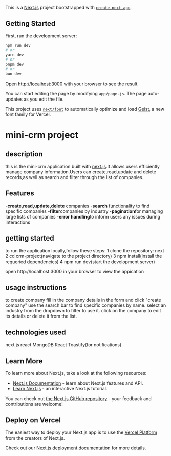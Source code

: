 This is a [Next.js](https://nextjs.org) project bootstrapped with [`create-next-app`](https://nextjs.org/docs/app/api-reference/cli/create-next-app).

## Getting Started

First, run the development server:

```bash
npm run dev
# or
yarn dev
# or
pnpm dev
# or
bun dev
```

Open [http://localhost:3000](http://localhost:3000) with your browser to see the result.

You can start editing the page by modifying `app/page.js`. The page auto-updates as you edit the file.

This project uses [`next/font`](https://nextjs.org/docs/app/building-your-application/optimizing/fonts) to automatically optimize and load [Geist](https://vercel.com/font), a new font family for Vercel.

# mini-crm project
## description
this is the mini-crm application built with [next.js](https://nextjs.org).It allows users efficiently manage company information.Users can create,read,update and delete records,as well as search and filter through the list of companies.

## Features
-**create,read,update,delete** companies
-**search** functionality to find specific companies
-**filter**companies by industry
-**pagination**for managing large lists of companies
-**error handling**to inform users any issues during interactions

## getting started
to run the application locally,follow these steps:
1 clone the repository:
next
2 cd crm-project(navigate to the project directory)
3 npm install(install the requeried dependencies)
4 npm run dev(start the development server)

open http://localhost:3000 in your browser to view the appication

## usage instructions
to create company fill in the company details in the form and click "create company"
use the search bar to find specific companies by name.
select an industry from the dropdown to filter to use it.
click on the company to edit its details or delete it from the list.

## technologies used
next.js
react
MongoDB
React Toastify(for notifications)

## Learn More

To learn more about Next.js, take a look at the following resources:

- [Next.js Documentation](https://nextjs.org/docs) - learn about Next.js features and API.
- [Learn Next.js](https://nextjs.org/learn) - an interactive Next.js tutorial.

You can check out [the Next.js GitHub repository](https://github.com/vercel/next.js) - your feedback and contributions are welcome!

## Deploy on Vercel

The easiest way to deploy your Next.js app is to use the [Vercel Platform](https://vercel.com/new?utm_medium=default-template&filter=next.js&utm_source=create-next-app&utm_campaign=create-next-app-readme) from the creators of Next.js.

Check out our [Next.js deployment documentation](https://nextjs.org/docs/app/building-your-application/deploying) for more details.


